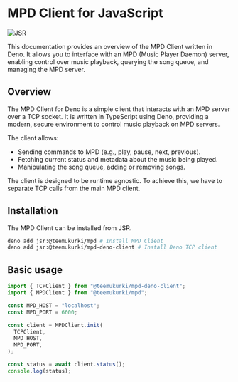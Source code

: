 # MPD Client for JavaScript

[![JSR](https://jsr.io/badges/@teemukurki/mpd)](https://jsr.io/@teemukurki/mpd)

This documentation provides an overview of the MPD Client written in Deno. It
allows you to interface with an MPD (Music Player Daemon) server, enabling
control over music playback, querying the song queue, and managing the MPD
server.

## Overview

The MPD Client for Deno is a simple client that interacts with an MPD server
over a TCP socket. It is written in TypeScript using Deno, providing a modern,
secure environment to control music playback on MPD servers.

The client allows:

- Sending commands to MPD (e.g., play, pause, next, previous).
- Fetching current status and metadata about the music being played.
- Manipulating the song queue, adding or removing songs.

The client is designed to be runtime agnostic. To achieve this, we have to
separate TCP calls from the main MPD client.

## Installation

The MPD Client can be installed from JSR.

```bash
deno add jsr:@teemukurki/mpd # Install MPD Client
deno add jsr:@teemukurki/mpd-deno-client # Install Deno TCP client
```

## Basic usage

```typescript
import { TCPClient } from "@teemukurki/mpd-deno-client";
import { MPDClient } from "@teemukurki/mpd";

const MPD_HOST = "localhost";
const MPD_PORT = 6600;

const client = MPDClient.init(
  TCPClient,
  MPD_HOST,
  MPD_PORT,
);

const status = await client.status();
console.log(status);
```
